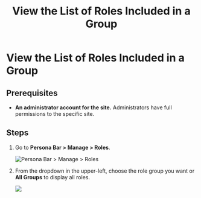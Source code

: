 ﻿---
uid: view-roles-included-in-group
locale: en
title: View the List of Roles Included in a Group
dnneditions: DNN Platform,Evoq Content,Evoq Engage
dnnversion: 09.02.00
related-topics: add-role-to-new-group,add-role-to-existing-group,remove-role-from-group,edit-custom-role-group,delete-custom-role-group
---

# View the List of Roles Included in a Group

## Prerequisites

*   **An administrator account for the site.** Administrators have full permissions to the specific site.

## Steps

1.  Go to **Persona Bar \> Manage \> Roles**.
    
    ![Persona Bar > Manage > Roles](/images/scr-pbar-host-Manage-E91.png)
    
2.  From the dropdown in the upper-left, choose the role group you want or **All Groups** to display all roles.
    
      
    
    ![](/images/scr-RoleList-FilterByRoleGroup-E90.png)
